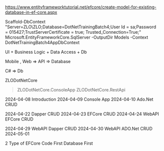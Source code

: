 
https://www.entityframeworktutorial.net/efcore/create-model-for-existing-database-in-ef-core.aspx

Scaffold-DbContext "Server=ZLO\ZLO;Database=DotNetTrainingBatch4;User Id = sa;Password = 015427;TrustServerCertificate = true; Trusted_Connection=True;" Microsoft.EntityFrameworkCore.SqlServer -OutputDir Models -Context DotNetTrainingBatch4AppDbContext


UI + Business Logic	+ Data Access + Db

Mobile , Web  => API => Database

C# => Db

ZLODotNetCore
>ZLODotNetCore.ConsoleApp
>ZLODotNetCore.RestApi

2024-04-08 Introduction
2024-04-09 Console App
2024-04-10 Ado.Net CRUD

2024-04-22 Dapper CRUD
2024-04-23 EFCore CRUD
2024-04-24 WebAPI EFCore CRUD

2024-04-29 WebAPI Dapper CRUD
2024-04-30 WebAPI ADO.Net CRUD
2024-05-01


2 Type of EFCore
Code First 
Database First

